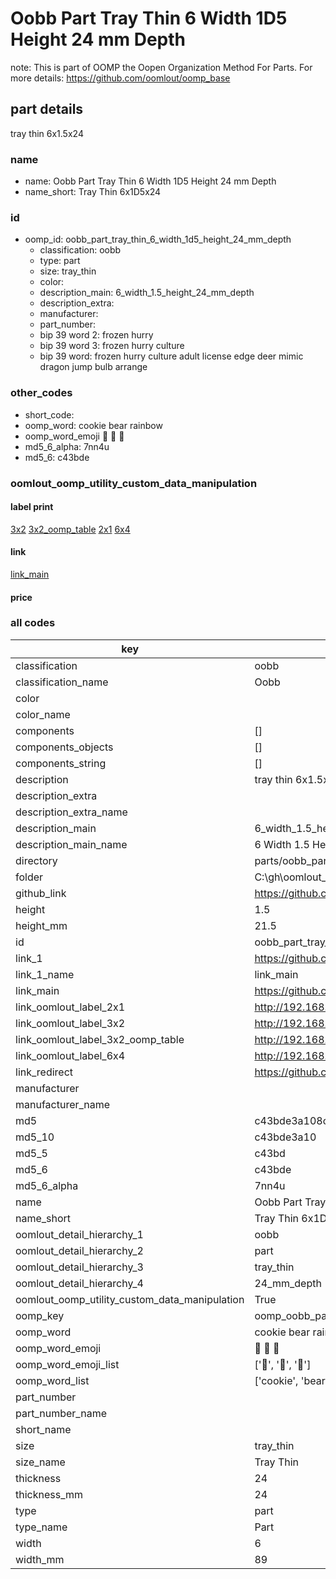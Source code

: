 # Oobb Part Tray Thin 6 Width 1D5 Height 24 mm Depth  

note: This is part of OOMP the Oopen Organization Method For Parts. For more details: https://github.com/oomlout/oomp_base

##  part details
  



tray thin 6x1.5x24



### name
* name: Oobb Part Tray Thin 6 Width 1D5 Height 24 mm Depth
* name_short: Tray Thin 6x1D5x24 
### id
* oomp_id: oobb_part_tray_thin_6_width_1d5_height_24_mm_depth
  * classification: oobb
  * type: part
  * size: tray_thin
  * color: 
  * description_main: 6_width_1.5_height_24_mm_depth
  * description_extra: 
  * manufacturer: 
  * part_number: 
  * bip 39 word 2: frozen hurry
  * bip 39 word 3: frozen hurry culture
  * bip 39 word: frozen hurry culture adult license edge deer mimic dragon jump bulb arrange

### other_codes
* short_code: 
* oomp_word: cookie bear rainbow
* oomp_word_emoji :cookie: :bear: :rainbow:
* md5_6_alpha: 7nn4u
* md5_6: c43bde






### oomlout_oomp_utility_custom_data_manipulation
#### label print
[3x2](http://192.168.1.245:1112/?label=oomp%207nn4u)
[3x2_oomp_table](http://192.168.1.108:1112/?label=oomp%207nn4u)
[2x1](http://192.168.1.242:1112/?label=oomp%207nn4u)
[6x4](http://192.168.1.55:1112/?label=oomp%207nn4u)    

#### link

[link_main](https://github.com/oomlout/oomlout_oobb_version_4_generated_parts/tree/main/navigation_oomp/oobb/part/tray_thin/6_width_1.5_height_24_mm_depth/part)                              

#### price







### all codes 
| key | value |  
| --- | --- |  
| classification | oobb |  
| classification_name | Oobb |  
| color |  |  
| color_name |  |  
| components | [] |  
| components_objects | [] |  
| components_string | [] |  
| description | tray thin 6x1.5x24 |  
| description_extra |  |  
| description_extra_name |  |  
| description_main | 6_width_1.5_height_24_mm_depth |  
| description_main_name | 6 Width 1.5 Height 24 mm Depth |  
| directory | parts/oobb_part_tray_thin_6_width_1d5_height_24_mm_depth |  
| folder | C:\gh\oomlout_oobb_version_4_generated_parts\parts\oobb_part_tray_thin_6_width_1d5_height_24_mm_depth |  
| github_link | https://github.com/oomlout/oomlout_oomp_part_src/tree/main/parts/oobb_part_tray_thin_6_width_1d5_height_24_mm_depth |  
| height | 1.5 |  
| height_mm | 21.5 |  
| id | oobb_part_tray_thin_6_width_1d5_height_24_mm_depth |  
| link_1 | https://github.com/oomlout/oomlout_oobb_version_4_generated_parts/tree/main/navigation_oomp/oobb/part/tray_thin/6_width_1.5_height_24_mm_depth/part |  
| link_1_name | link_main |  
| link_main | https://github.com/oomlout/oomlout_oobb_version_4_generated_parts/tree/main/navigation_oomp/oobb/part/tray_thin/6_width_1.5_height_24_mm_depth/part |  
| link_oomlout_label_2x1 | http://192.168.1.242:1112/?label=oomp%207nn4u |  
| link_oomlout_label_3x2 | http://192.168.1.245:1112/?label=oomp%207nn4u |  
| link_oomlout_label_3x2_oomp_table | http://192.168.1.108:1112/?label=oomp%207nn4u |  
| link_oomlout_label_6x4 | http://192.168.1.55:1112/?label=oomp%207nn4u |  
| link_redirect | https://github.com/oomlout/oomlout_oobb_version_4_generated_parts/tree/main/parts/oobb_tray_thin_06_1d5_24 |  
| manufacturer |  |  
| manufacturer_name |  |  
| md5 | c43bde3a108cc7291940903c6b1beaed |  
| md5_10 | c43bde3a10 |  
| md5_5 | c43bd |  
| md5_6 | c43bde |  
| md5_6_alpha | 7nn4u |  
| name | Oobb Part Tray Thin 6 Width 1D5 Height 24 mm Depth |  
| name_short | Tray Thin 6x1D5x24  |  
| oomlout_detail_hierarchy_1 | oobb |  
| oomlout_detail_hierarchy_2 | part |  
| oomlout_detail_hierarchy_3 | tray_thin |  
| oomlout_detail_hierarchy_4 | 24_mm_depth |  
| oomlout_oomp_utility_custom_data_manipulation | True |  
| oomp_key | oomp_oobb_part_tray_thin_6_width_1d5_height_24_mm_depth |  
| oomp_word | cookie bear rainbow |  
| oomp_word_emoji | :cookie: :bear: :rainbow: |  
| oomp_word_emoji_list | [':cookie:', ':bear:', ':rainbow:'] |  
| oomp_word_list | ['cookie', 'bear', 'rainbow'] |  
| part_number |  |  
| part_number_name |  |  
| short_name |  |  
| size | tray_thin |  
| size_name | Tray Thin |  
| thickness | 24 |  
| thickness_mm | 24 |  
| type | part |  
| type_name | Part |  
| width | 6 |  
| width_mm | 89 |  
